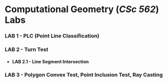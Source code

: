 # Computational Geometry (_CSc 562_) Labs

### LAB 1 - PLC (Point Line Classification)
### LAB 2 - Turn Test
 - #### LAB 2.1 - Line Segment Intersection

### LAB 3 - Polygon Convex Test, Point Inclusion Test, Ray Casting
